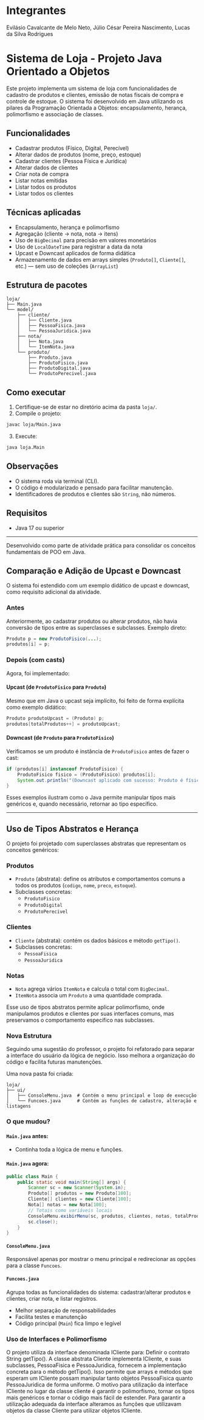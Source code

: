 # Integrantes 
Evilásio Cavalcante de Melo Neto,
Júlio César Pereira Nascimento,
Lucas da Silva Rodrigues


# Sistema de Loja - Projeto Java Orientado a Objetos

Este projeto implementa um sistema de loja com funcionalidades de cadastro de produtos e clientes, emissão de notas fiscais de compra e controle de estoque. O sistema foi desenvolvido em Java utilizando os pilares da Programação Orientada a Objetos: encapsulamento, herança, polimorfismo e associação de classes.

## Funcionalidades

- Cadastrar produtos (Físico, Digital, Perecível)
- Alterar dados de produtos (nome, preço, estoque)
- Cadastrar clientes (Pessoa Física e Jurídica)
- Alterar dados de clientes
- Criar nota de compra
- Listar notas emitidas
- Listar todos os produtos
- Listar todos os clientes

## Técnicas aplicadas

- Encapsulamento, herança e polimorfismo
- Agregação (cliente → nota, nota → itens)
- Uso de `BigDecimal` para precisão em valores monetários
- Uso de `LocalDateTime` para registrar a data da nota
- Upcast e Downcast aplicados de forma didática
- Armazenamento de dados em arrays simples (`Produto[]`, `Cliente[]`, etc.) — sem uso de coleções (`ArrayList`)

## Estrutura de pacotes

```
loja/
├── Main.java
└── model/
    ├── cliente/
    │   ├── Cliente.java
    │   ├── PessoaFisica.java
    │   └── PessoaJuridica.java
    ├── nota/
    │   ├── Nota.java
    │   └── ItemNota.java
    └── produto/
        ├── Produto.java
        ├── ProdutoFisico.java
        ├── ProdutoDigital.java
        └── ProdutoPerecivel.java
```

## Como executar

1. Certifique-se de estar no diretório acima da pasta `loja/`.
2. Compile o projeto:

```bash
javac loja/Main.java
```

3. Execute:

```bash
java loja.Main
```

## Observações

- O sistema roda via terminal (CLI).
- O código é modularizado e pensado para facilitar manutenção.
- Identificadores de produtos e clientes são `String`, não números.

## Requisitos

- Java 17 ou superior

---

Desenvolvido como parte de atividade prática para consolidar os conceitos fundamentais de POO em Java.

## Comparação e Adição de Upcast e Downcast

O sistema foi estendido com um exemplo didático de upcast e downcast, como requisito adicional da atividade.

### Antes
Anteriormente, ao cadastrar produtos ou alterar produtos, não havia conversão de tipos entre as superclasses e subclasses. Exemplo direto:

```java
Produto p = new ProdutoFisico(...);
produtos[i] = p;
```

### Depois (com casts)
Agora, foi implementado:

#### Upcast (de `ProdutoFisico` para `Produto`)
Mesmo que em Java o upcast seja implícito, foi feito de forma explícita como exemplo didático:

```java
Produto produtoUpcast = (Produto) p;
produtos[totalProdutos++] = produtoUpcast;
```

#### Downcast (de `Produto` para `ProdutoFisico`)
Verificamos se um produto é instância de `ProdutoFisico` antes de fazer o cast:

```java
if (produtos[i] instanceof ProdutoFisico) {
    ProdutoFisico fisico = (ProdutoFisico) produtos[i];
    System.out.println("(Downcast aplicado com sucesso: Produto é físico)");
}
```

Esses exemplos ilustram como o Java permite manipular tipos mais genéricos e, quando necessário, retornar ao tipo específico.

---

## Uso de Tipos Abstratos e Herança

O projeto foi projetado com superclasses abstratas que representam os conceitos genéricos:

### Produtos
- `Produto` (abstrata): define os atributos e comportamentos comuns a todos os produtos (`codigo`, `nome`, `preco`, `estoque`).
- Subclasses concretas:
  - `ProdutoFisico`
  - `ProdutoDigital`
  - `ProdutoPerecivel`

### Clientes
- `Cliente` (abstrata): contém os dados básicos e método `getTipo()`.
- Subclasses concretas:
  - `PessoaFisica`
  - `PessoaJuridica`

### Notas
- `Nota` agrega vários `ItemNota` e calcula o total com `BigDecimal`.
- `ItemNota` associa um `Produto` a uma quantidade comprada.

Esse uso de tipos abstratos permite aplicar polimorfismo, onde manipulamos produtos e clientes por suas interfaces comuns, mas preservamos o comportamento específico nas subclasses.

### Nova Estrutura

Seguindo uma sugestão do professor, o projeto foi refatorado para separar a interface do usuário da lógica de negócio. Isso melhora a organização do código e facilita futuras manutenções.

Uma nova pasta foi criada:

```
loja/
├── ui/
│   ├── ConsoleMenu.java  # Contém o menu principal e loop de execução
│   └── Funcoes.java      # Contém as funções de cadastro, alteração e listagens
```

### O que mudou?

#### `Main.java` antes:

- Continha toda a lógica de menu e funções.

#### `Main.java` agora:

```java
public class Main {
    public static void main(String[] args) {
        Scanner sc = new Scanner(System.in);
        Produto[] produtos = new Produto[100];
        Cliente[] clientes = new Cliente[100];
        Nota[] notas = new Nota[100];
        // Totais como variáveis locais
        ConsoleMenu.exibirMenu(sc, produtos, clientes, notas, totalProdutos, totalClientes, totalNotas);
        sc.close();
    }
}
```

#### `ConsoleMenu.java`

Responsável apenas por mostrar o menu principal e redirecionar as opções para a classe `Funcoes`.

#### `Funcoes.java`

Agrupa todas as funcionalidades do sistema: cadastrar/alterar produtos e clientes, criar nota, e listar registros.

- Melhor separação de responsabilidades
- Facilita testes e manutenção
- Código principal (`Main`) fica limpo e legível


### Uso de Interfaces e Polimorfismo
O projeto utiliza da interface denominada ICliente para:
Definir o contrato String getTipo().
A classe abstrata Cliente implementa ICliente, e suas subclasses, PessoaFisica e PessoaJuridica, fornecem a implementação concreta para o método getTipo().
Isso permite que arrays e métodos que esperam um ICliente possam manipular tanto objetos PessoaFisica quanto PessoaJuridica de forma uniforme.
O motivo para utilização da interface ICliente no lugar da classe cliente é garantir o polimorfismo, tornar os tipos mais genéricos e tornar o código mais fácil de estender.
Para garantir a utilização adequada da interface alteramos as funções que utilizavam objetos da classe Cliente para utilizar objetos ICliente.

